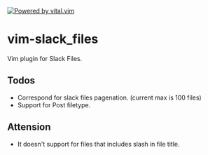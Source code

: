 [![Powered by vital.vim](https://img.shields.io/badge/powered%20by-vital.vim-80273f.svg)](https://github.com/vim-jp/vital.vim)

# vim-slack_files
Vim plugin for Slack Files.

## Todos
* Correspond for slack files pagenation. (current max is 100 files)
* Support for Post filetype.

## Attension
* It doesn't support for files that includes slash in file title.

